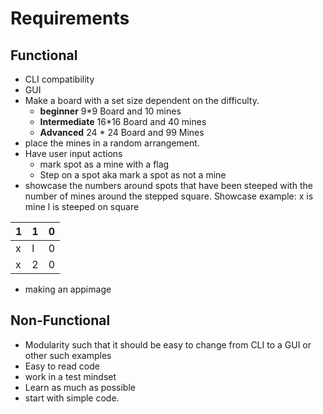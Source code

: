 # Requirements



## Functional

- CLI compatibility 
- GUI
- Make a board with a set size dependent on the difficulty.
    - **beginner** 9*9 Board and 10 mines
    - **Intermediate** 16*16 Board and 40 mines
    - **Advanced** 24 * 24 Board and 99 Mines
- place the mines in a random arrangement.
- Have user input actions
    - mark spot as a mine with a flag
    - Step on a spot aka mark a spot as not a mine
- showcase the numbers around spots that have been steeped with the number of mines around the stepped square. 
Showcase example: 
x is mine l is steeped on square

| 1 | 1 | 0 |
|---|---|---|
| x | l | 0 |
| x | 2 | 0 |

- making an appimage
 
## Non-Functional

- Modularity such that it should be easy to change from CLI to a GUI or other such examples
- Easy to read code
- work in a test mindset
- Learn as much as possible
- start with simple code. 